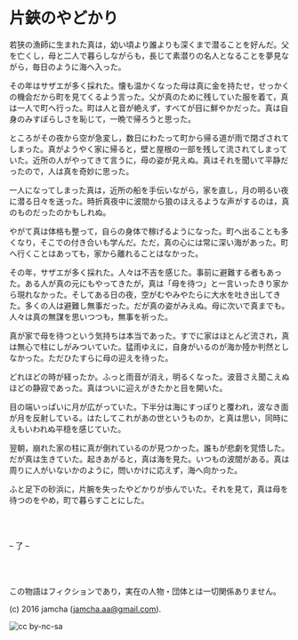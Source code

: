 

# 片鋏のやどかり

若狭の漁師に生まれた真は，幼い頃より誰よりも深くまで潜ることを好んだ。父を亡くし，母と二人で暮らしながらも，長じて素潜りの名人となることを夢見ながら，毎日のように海へ入った。  

その年はサザエが多く採れた。懐も温かくなった母は真に金を持たせ，せっかくの機会だから町を見てくるよう言った。父が真のために残していた服を着て，真は一人で町へ行った。町は人と音が絶えず，すべてが目に鮮やかだった。真は自身のみすぼらしさを恥じて，一晩で帰ろうと思った。  

ところがその夜から空が急変し，数日にわたって町から帰る道が雨で閉ざされてしまった。真がようやく家に帰ると，壁と屋根の一部を残して流されてしまっていた。近所の人がやってきて言うに，母の姿が見えぬ。真はそれを聞いて平静だったので，人は真を奇妙に思った。  

一人になってしまった真は，近所の船を手伝いながら，家を直し，月の明るい夜に潜る日々を送った。時折真夜中に波間から狼のほえるような声がするのは，真のものだったのかもしれぬ。  

やがて真は体格も整って，自らの身体で稼げるようになった。町へ出ることも多くなり，そこでの付き合いも学んだ。ただ，真の心には常に深い海があった。町へ行くことはあっても，家から離れることはなかった。  

その年，サザエが多く採れた。人々は不吉を感じた。事前に避難する者もあった。ある人が真の元にもやってきたが，真は「母を待つ」と一言いったきり家から現れなかった。そしてある日の夜，空がむやみやたらに大水を吐き出してきた。多くの人は避難し無事だった。だが真の姿がみえぬ。母に次いで真までも。人々は真の無謀を思いつつも，無事を祈った。  

真が家で母を待つという気持ちは本当であった。すでに家はほとんど流され，真は無心で柱にしがみついていた。猛雨ゆえに，自身がいるのが海か陸か判然としなかった。ただひたすらに母の迎えを待った。  

どれほどの時が経ったか。ふっと雨音が消え，明るくなった。波音さえ聞こえぬほどの静寂であった。真はついに迎えがきたかと目を開いた。  

目の端いっぱいに月が広がっていた。下半分は海にすっぽりと覆われ，波なき面が月を反射している。はたしてこれがあの世というものか，と真は思い，同時にえもいわれぬ平穏を感じていた。  

翌朝，崩れた家の柱に真が倒れているのが見つかった。誰もが悲劇を覚悟した。だが真は生きていた。起きあがると，真は海を見た。いつもの波間がある。真は周りに人がいないかのように，問いかけに応えず，海へ向かった。  

ふと足下の砂浜に，片腕を失ったやどかりが歩んでいた。それを見て，真は母を待つのをやめ，町で暮らすことにした。  

<br>  
<br>  

&#x2013; 了 &#x2013;  

<br>  
<br>  

この物語はフィクションであり，実在の人物・団体とは一切関係ありません。  

(c) 2016 jamcha (jamcha.aa@gmail.com).  

![cc by-nc-sa](https://i.creativecommons.org/l/by-nc-sa/4.0/88x31.png)  

